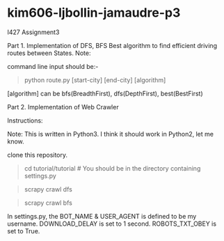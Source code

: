 # kim606-ljbollin-jamaudre-p3
I427 Assignment3 

Part 1.
Implementation of DFS, BFS Best algorithm to find efficient driving routes between States.
Note: 

command line input should be:-
      
> python route.py [start-city] [end-city] [algorithm]

[algorithm] can be bfs(BreadthFirst), dfs(DepthFirst), best(BestFirst)


Part 2.
Implementation of Web Crawler

Instructions:

Note: This is written in Python3. I think it should work in Python2, let me know.

clone this repository.

>cd tutorial/tutorial    # You should be in the directory containing settings.py

>scrapy crawl dfs

>scrapy crawl bfs

In settings.py, the BOT_NAME & USER_AGENT is defined to be my username. DOWNLOAD_DELAY is set to 1 second. ROBOTS_TXT_OBEY is set to True. 

